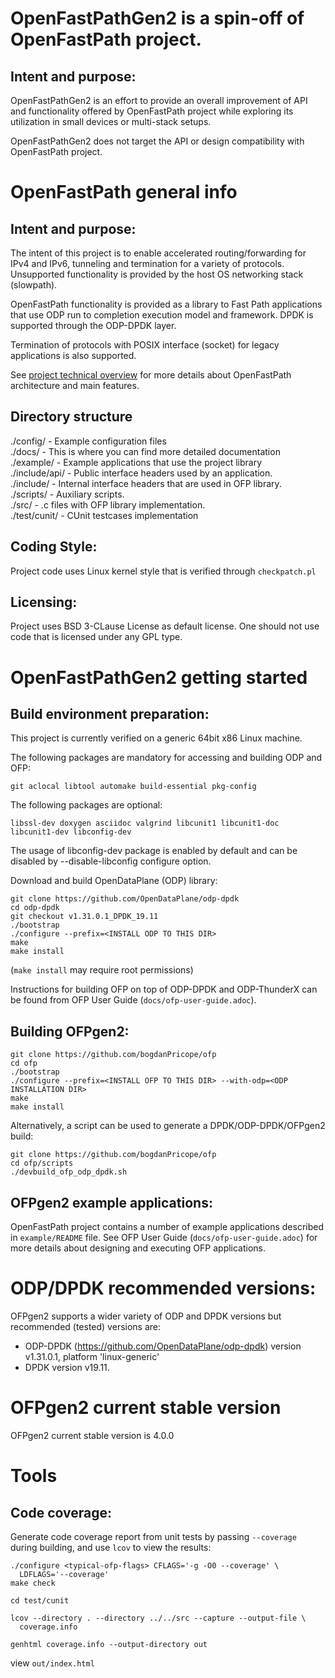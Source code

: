 OpenFastPathGen2 is a spin-off of OpenFastPath project.
===============================================================================

Intent and purpose:
-------------------------------------------------------------------------------

OpenFastPathGen2 is an effort to provide an overall improvement of API and
functionality offered by OpenFastPath project while exploring its utilization
in small devices or multi-stack setups.

OpenFastPathGen2 does not target the API or design compatibility with
OpenFastPath project.

OpenFastPath general info
===============================================================================


Intent and purpose:
-------------------------------------------------------------------------------
The intent of this project is to enable accelerated routing/forwarding for
IPv4 and IPv6, tunneling and termination for a variety of protocols.
Unsupported functionality is provided by the host OS networking stack
(slowpath).

OpenFastPath functionality is provided as a library to Fast Path applications
that use ODP run to completion execution model and framework. DPDK is supported
through the ODP-DPDK layer.

Termination of protocols with POSIX interface (socket) for legacy applications
is also supported.

See [project technical overview](http://www.openfastpath.org/index.php/service/technicaloverview/)
for more details about OpenFastPath architecture and main features.


Directory structure
-------------------------------------------------------------------------------
./config/      - Example configuration files<br>
./docs/        - This is where you can find more detailed documentation<br>
./example/     - Example applications that use the project library<br>
./include/api/ - Public interface headers used by an application.<br>
./include/     - Internal interface headers that are used in OFP library.<br>
./scripts/     - Auxiliary scripts.<br>
./src/         - .c files with OFP library implementation.<br>
./test/cunit/  - CUnit testcases implementation


Coding Style:
-------------------------------------------------------------------------------
Project code uses Linux kernel style that is verified through `checkpatch.pl`


Licensing:
-------------------------------------------------------------------------------
Project uses BSD 3-CLause License as default license. One should not use code
that is licensed under any GPL type.


OpenFastPathGen2 getting started
===============================================================================


Build environment preparation:
-------------------------------------------------------------------------------
This project is currently verified on a generic 64bit x86 Linux machine.

The following packages are mandatory for accessing and building ODP and OFP:

    git aclocal libtool automake build-essential pkg-config

The following packages are optional:

    libssl-dev doxygen asciidoc valgrind libcunit1 libcunit1-doc libcunit1-dev libconfig-dev

The usage of libconfig-dev package is enabled by default and can be disabled by --disable-libconfig
configure option.

Download and build OpenDataPlane (ODP) library:

    git clone https://github.com/OpenDataPlane/odp-dpdk
    cd odp-dpdk
    git checkout v1.31.0.1_DPDK_19.11
    ./bootstrap
    ./configure --prefix=<INSTALL ODP TO THIS DIR>
    make
    make install

(`make install` may require root permissions)

Instructions for building OFP on top of ODP-DPDK and ODP-ThunderX can be found
from OFP User Guide (`docs/ofp-user-guide.adoc`).


Building OFPgen2:
-------------------------------------------------------------------------------
    git clone https://github.com/bogdanPricope/ofp
    cd ofp
    ./bootstrap
    ./configure --prefix=<INSTALL OFP TO THIS DIR> --with-odp=<ODP INSTALLATION DIR>
    make
    make install 

Alternatively, a script can be used to generate a DPDK/ODP-DPDK/OFPgen2 build:

    git clone https://github.com/bogdanPricope/ofp
    cd ofp/scripts
    ./devbuild_ofp_odp_dpdk.sh


OFPgen2 example applications:
-------------------------------------------------------------------------------
OpenFastPath project contains a number of example applications described in
`example/README` file. See OFP User Guide (`docs/ofp-user-guide.adoc`) for
more details about designing and executing OFP applications. 


ODP/DPDK recommended versions:
===============================================================================

OFPgen2 supports a wider variety of ODP and DPDK versions but recommended
(tested) versions are:
 - ODP-DPDK (https://github.com/OpenDataPlane/odp-dpdk) version v1.31.0.1,
 platform 'linux-generic'
 - DPDK version v19.11.


OFPgen2 current stable version
===============================================================================
OFPgen2 current stable version is 4.0.0

Tools
===============================================================================


Code coverage:
-------------------------------------------------------------------------------
Generate code coverage report from unit tests by passing `--coverage` during
building, and use `lcov` to view the results:

    ./configure <typical-ofp-flags> CFLAGS='-g -O0 --coverage' \
      LDFLAGS='--coverage'
    make check

    cd test/cunit

    lcov --directory . --directory ../../src --capture --output-file \
      coverage.info

    genhtml coverage.info --output-directory out

view `out/index.html`


